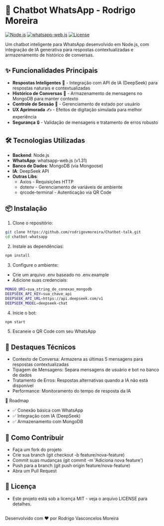 # 🤖 Chatbot WhatsApp - Rodrigo Moreira

[![Node.js](https://img.shields.io/badge/Node.js-18%2B-green?logo=node.js)](https://nodejs.org/)
[![whatsapp-web.js](https://img.shields.io/badge/whatsapp--web.js-1.31-blue)](https://wwebjs.dev/)
[![License](https://img.shields.io/badge/License-MIT-yellow)](https://opensource.org/licenses/MIT)

Um chatbot inteligente para WhatsApp desenvolvido em Node.js, com integração de IA generativa para respostas contextualizadas e armazenamento de histórico de conversas.
## ✨ Funcionalidades Principais

- **Respostas Inteligentes** 🧠 - Integração com API de IA (DeepSeek) para respostas naturais e contextualizadas
- **Histórico de Conversas** 💾 - Armazenamento de mensagens no MongoDB para manter contexto
- **Controle de Sessão** 🧩 - Gerenciamento de estado por usuário
- **UX Aprimorada** ✍️ - Efeitos de digitação simulada para melhor experiência
- **Segurança** 🔒 - Validação de mensagens e tratamento de erros robusto

## 🛠️ Tecnologias Utilizadas

- **Backend**: Node.js
- **WhatsApp**: whatsapp-web.js (v1.31)
- **Banco de Dados**: MongoDB (via Mongoose)
- **IA**: DeepSeek API
- **Outras Libs**:
  - Axios - Requisições HTTP
  - dotenv - Gerenciamento de variáveis de ambiente
  - qrcode-terminal - Autenticação via QR Code

## 📦 Instalação

1. Clone o repositório:
```bash
git clone https://github.com/rodrigovmoreira/Chatbot-talk.git
cd chatbot-whatsapp
```
2. Instale as dependências:
```bash
npm install
```

3. Configure o ambiente:

- Crie um arquivo .env baseado no .env.example
- Adicione suas credenciais:
```bash
MONGO_URI=sua_string_de_conexao_mongodb
DEEPSEEK_API_KEY=sua_chave_api
DEEPSEEK_API_URL=https://api.deepseek.com/v1
DEEPSEEK_MODEL=deepseek-chat
```

4. Inicie o bot:
```bash
npm start
```

5. Escaneie o QR Code com seu WhatsApp

## 🌟 Destaques Técnicos
- Contexto de Conversa: Armazena as últimas 5 mensagens para respostas contextualizadas
- Tipagem de Mensagens: Separa mensagens de usuário e bot no banco de dados
- Tratamento de Erros: Respostas alternativas quando a IA não está disponível
- Performance: Monitoramento do tempo de resposta da IA

📌 Roadmap
- ✅ Conexão básica com WhatsApp
- ✅ Integração com IA (DeepSeek)
- ✅ Armazenamento com MongoDB

## 🤝 Como Contribuir
- Faça um fork do projeto
- Crie sua branch (git checkout -b feature/nova-feature)
- Commit suas mudanças (git commit -m 'Adiciona nova feature')
- Push para a branch (git push origin feature/nova-feature)
- Abra um Pull Request

## 📄 Licença
- Este projeto está sob a licença MIT - veja o arquivo LICENSE para detalhes.

## 
Desenvolvido com ❤️ por Rodrigo Vasconcelos Moreira